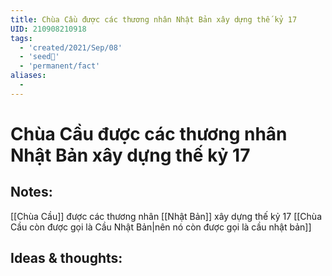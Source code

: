 ```yaml
---
title: Chùa Cầu được các thương nhân Nhật Bản xây dựng thế kỷ 17
UID: 210908210918
tags:
  - 'created/2021/Sep/08'
  - 'seed🥜'
  - 'permanent/fact'
aliases:
  - 
---
```

# Chùa Cầu được các thương nhân Nhật Bản xây dựng thế kỷ 17

## Notes:
[[Chùa Cầu]] được các thương nhân [[Nhật Bản]] xây dựng thế kỷ 17 [[Chùa Cầu còn được gọi là Cầu Nhật Bản|nên nó còn được gọi là cầu nhật bản]]

## Ideas & thoughts:
